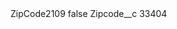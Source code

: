 <?xml version="1.0" encoding="UTF-8"?>
<CustomMetadata xmlns="http://soap.sforce.com/2006/04/metadata" xmlns:xsi="http://www.w3.org/2001/XMLSchema-instance" xmlns:xsd="http://www.w3.org/2001/XMLSchema">
    <label>ZipCode2109</label>
    <protected>false</protected>
    <values>
        <field>Zipcode__c</field>
        <value xsi:type="xsd:string">33404</value>
    </values>
</CustomMetadata>
